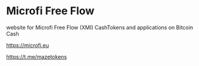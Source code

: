 # Microfi Free Flow

website for Microfi Free Flow (XMI) CashTokens and applications on Bitcoin Cash

https://microfi.eu

https://t.me/mazetokens